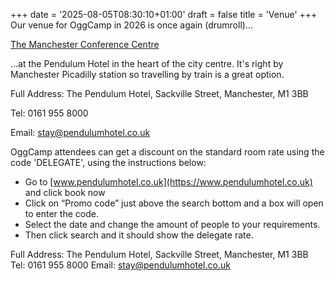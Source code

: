 +++
date = '2025-08-05T08:30:10+01:00'
draft = false
title = 'Venue'
+++
Our venue for OggCamp in 2026 is once again (drumroll)...

[The Manchester Conference Centre](https://www.openstreetmap.org/way/135912649)

...at the Pendulum Hotel in the heart of the city centre. It's right by Manchester Picadilly station so travelling by train is a great option.

Full Address: The Pendulum Hotel, Sackville Street, Manchester, M1 3BB

Tel: 0161 955 8000

Email: stay@pendulumhotel.co.uk

OggCamp attendees can get a discount on the standard room rate using the code 'DELEGATE', using the instructions below:

- Go to [www.pendulumhotel.co.uk](https://www.pendulumhotel.co.uk) and click book now
- Click on “Promo code” just above the search bottom and a box will open to enter the code.
- Select the date and change the amount of people to your requirements.
- Then click search and it should show the delegate rate.

Full Address: The Pendulum Hotel, Sackville Street, Manchester, M1 3BB
Tel: 0161 955 8000
Email: stay@pendulumhotel.co.uk